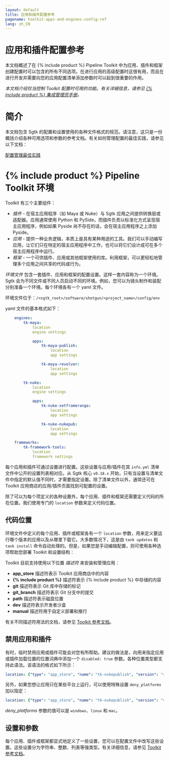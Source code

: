 ```yaml
---
layout: default
title: 应用和插件配置参考
pagename: toolkit-apps-and-engines-config-ref
lang: zh_CN
---
```


# 应用和插件配置参考

本文档概述了在 {% include product %} Pipeline Toolkit 中为应用、插件和框架创建配置时可以包含的所有不同选项。在进行应用的高级配置时这很有用，而且在进行开发并需要向您的应用配置清单添加参数时可以起到很重要的作用。

_本文档介绍仅当控制 Toolkit 配置时可用的功能。有关详细信息，请参见 [{% include product %} 集成管理员手册](https://developer.shotgridsoftware.com/zh_CN/8085533c/)。_

# 简介

本文档包含 Sgtk 的配置和设置使用的各种文件格式的规范。请注意，这只是一份概括介绍各种可用选项和参数的参考文档。有关如何管理配置的最佳实践，请参见以下文档：

[配置管理最佳实践](https://developer.shotgridsoftware.com/zh_CN/60762324/)

# {% include product %} Pipeline Toolkit 环境

Toolkit 有三个主要组件：

- _插件_ - 在宿主应用程序（如 Maya 或 Nuke）与 Sgtk 应用之间提供转换层或适配器。应用通常使用 Python 和 PySide，而插件负责以标准化方式呈现宿主应用程序，例如如果 Pyside 尚不存在的话，会在宿主应用程序之上添加 Pyside。
- _应用_ - 提供一种业务逻辑，本质上是具有某种用途的工具。我们可以手动编写应用，让它们只在特定的宿主应用程序中工作，也可以将它们设计成可在多个宿主应用程序中运行。
- _框架_ - 一个可供插件、应用或其他框架使用的库。利用框架，可以更轻松地管理多个应用之间共享的代码或行为。

_环境文件_ 包含一套插件、应用和框架的配置设置。这样一套内容称为一个环境。Sgtk 会为不同文件或不同人员启动不同的环境。例如，您可以为镜头制作和装配分别准备一个环境。每个环境各有一个 yaml 文件。

环境文件位于：`/<sgtk_root>/software/shotgun/<project_name>/config/env`

yaml 文件的基本格式如下：

```yaml
    engines:
        tk-maya:
            location
            engine settings

            apps:
                tk-maya-publish:
                    location
                    app settings

                tk-maya-revolver:
                    location
                    app settings

        tk-nuke:
            location
            engine settings

            apps:
                tk-nuke-setframerange:
                    location
                    app settings

                tk-nuke-nukepub:
                    location
                    app settings

    frameworks:
        tk-framework-tools:
            location
            framework settings
```

每个应用和插件可通过设置进行配置。这些设置与应用/插件在其 `info.yml` 清单文件中公开的设置列表相对应。从 Sgtk 核心 `v0.18.x` 开始，只有当设置与清单文件中指定的默认值不同时，才需要指定设置。除了清单文件以外，通常还可在 Toolkit 应用商店的应用/插件页面找到可配置的设置。

除了可以为每个项定义的各种设置外，每个应用、插件和框架还需要定义代码的所在位置。我们使用专门的 `location` 参数来定义代码位置。

## 代码位置

环境文件中定义的每个应用、插件或框架各有一个 `location` 参数，用来定义要运行哪个版本的应用以及从哪里下载它。大多数情况下，这是由 `tank updates` 和 `tank install` 命令自动处理的。但是，如果您是手动编辑配置，则可使用各种选项帮助您部署 Toolkit 和设置结构：

Toolkit 目前支持使用以下位置 _描述符_ 来安装和管理应用：

- **app_store** 描述符表示 Toolkit 应用商店中的内容
- **{% include product %}** 描述符表示 {% include product %} 中存储的内容
- **git** 描述符表示 Git 库中存储的标记
- **git_branch** 描述符表示 Git 分支中的提交
- **path** 描述符表示磁盘位置
- **dev** 描述符表示开发者沙盒
- **manual** 描述符用于自定义部署和推行

有关不同描述符用法的文档，请参见 [Toolkit 参考文档](http://developer.shotgridsoftware.com/tk-core/descriptor.html#descriptor-types)。

## 禁用应用和插件

有时，临时禁用应用或插件可能会对您有所帮助。建议的做法是，向用来指定应用或插件加载位置的位置词典中添加一个 `disabled: true` 参数。各种位置类型都支持此语法。该语法的格式如下所示：

```yaml
location: {"type": "app_store", "name": "tk-nukepublish", "version": "v0.5.0", "disabled": true}
```

另外，如果您想让应用只在某些平台上运行，可以使用特殊设置 `deny_platforms` 加以指定：

```yaml
location: {"type": "app_store", "name": "tk-nukepublish", "version": "v0.5.0", "deny_platforms": [windows, linux]}
```

_deny_platforms_ 参数的值可以是 `windows`、`linux` 和 `mac`。

## 设置和参数

每个应用、插件或框架都显式地定义了一些设置，您可以在配置文件中改写这些设置。这些设置分为字符串、整数、列表等强类型。有关详细信息，请参见 [Toolkit 参考文档](http://developer.shotgridsoftware.com/tk-core/platform.html#configuration-and-info-yml-manifest)。
